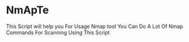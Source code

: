 # NmApTe
This Script will help you For Usage Nmap tool You Can Do A Lot Of Nmap Commands For Scanning  Using This Script 
